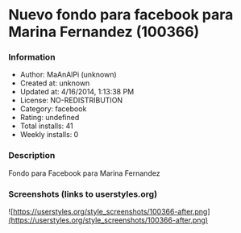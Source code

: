 # Nuevo fondo para facebook para Marina Fernandez (100366)

### Information
- Author: MaAnAlPi (unknown)
- Created at: unknown
- Updated at: 4/16/2014, 1:13:38 PM
- License: NO-REDISTRIBUTION
- Category: facebook
- Rating: undefined
- Total installs: 41
- Weekly installs: 0


### Description
Fondo para Facebook para Marina Fernandez


### Screenshots (links to userstyles.org)
![https://userstyles.org/style_screenshots/100366-after.png](https://userstyles.org/style_screenshots/100366-after.png)


